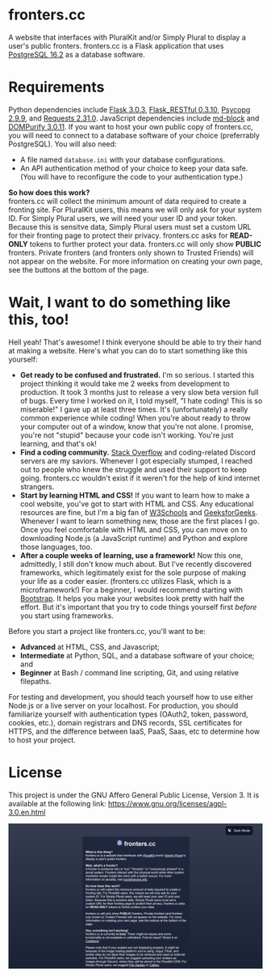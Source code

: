 # fronters.cc
A website that interfaces with PluralKit and/or Simply Plural to display a user's public fronters. fronters.cc is a Flask application that uses [PostgreSQL 16.2](https://www.postgresql.org/) as a database software. 

# Requirements
Python dependencies include [Flask 3.0.3](https://flask.palletsprojects.com/en/3.0.x/), [Flask_RESTful 0.3.10](https://flask-restful.readthedocs.io/en/latest/), [Psycopg 2.9.9](https://www.psycopg.org/docs/), and [Requests 2.31.0](https://requests.readthedocs.io/en/latest/). JavaScript dependencies include [md-block](https://md-block.verou.me/) and [DOMPurify 3.0.11](https://github.com/cure53/DOMPurify/releases/tag/3.0.11). If you want to host your own public copy of fronters.cc, you will need to connect to a database software of your choice (preferrably PostgreSQL). You will also need:
- A file named `database.ini` with your database configurations.
- An API authentication method of your choice to keep your data safe. (You will have to reconfigure the code to your authentication type.)

**So how does this work?** <br />
fronters.cc will collect the minimum amount of data required to create a fronting site. For PluralKit users, this means we will only ask for your system ID. For Simply Plural users, we will need your user ID and your token.
Because this is sensitve data, Simply Plural users must set a custom URL for their fronting page to protect their privacy. fronters.cc asks for <strong>READ-ONLY</strong> tokens to further protect your data.
fronters.cc will only show <strong>PUBLIC</strong> fronters. Private fronters (and fronters only shown to Trusted Friends) will not appear on the website. For more information on creating your own page, see the buttons at the bottom of the page.</p>

# Wait, I want to do something like this, too!
Hell yeah! That's awesome! I think everyone should be able to try their hand at making a website. Here's what you can do to start something like this yourself:
- **Get ready to be confused and frustrated.** I'm so serious. I started this project thinking it would take me 2 weeks from development to production. It took 3 months just to release a very slow beta version full of bugs. Every time I worked on it, I told myself, "I hate coding! This is so miserable!" I gave up at least three times. It's (unfortunately) a really common experience while coding! When you're about ready to throw your computer out of a window, know that you're not alone. I promise, you're not "stupid" because your code isn't working. You're just learning, and that's ok!
- **Find a coding community.** [Stack Overflow](https://stackoverflow.com/questions) and coding-related Discord servers are my saviors. Whenever I got especially stumped, I reached out to people who knew the struggle and used their support to keep going. fronters.cc wouldn't exist if it weren't for the help of kind internet strangers.
- **Start by learning HTML and CSS!** If you want to learn how to make a cool website, you've got to start with HTML and CSS. Any educational resources are fine, but I'm a big fan of [W3Schools](https://www.w3schools.com/) and [GeeksforGeeks](https://www.geeksforgeeks.org/). Whenever I want to learn something new, those are the first places I go. Once you feel comfortable with HTML and CSS, you can move on to downloading Node.js (a JavaScript runtime) and Python and explore those languages, too.
- **After a couple weeks of learning, use a framework!** Now this one, admittedly, I still don't know much about. But I've recently discovered frameworks, which legitimately exist for the sole purpose of making your life as a coder easier. (fronters.cc utilizes Flask, which is a microframework!) For a beginner, I would recommend starting with [Bootstrap](https://getbootstrap.com/). It helps you make your websites look pretty with half the effort. But it's important that you try to code things yourself first *before* you start using frameworks.

Before you start a project like fronters.cc, you'll want to be:
- **Advanced** at HTML, CSS, and Javascript;
- **Intermediate** at Python, SQL, and a database software of your choice; and
- **Beginner** at Bash / command line scripting, Git, and using relative filepaths.

For testing and development, you should teach yourself how to use either Node.js or a live server on your localhost. For production, you should familiarize yourself with authentication types (OAuth2, token, password, cookies, etc.), domain registrars and DNS records, SSL certificates for HTTPS, and the difference between IaaS, PaaS, Saas, etc to determine how to host your project.

# License
This project is under the GNU Affero General Public License, Version 3. It is available at the following link: https://www.gnu.org/licenses/agpl-3.0.en.html

![Screenshot of the landing page](static/images/fronterscc-screenshot.png)
